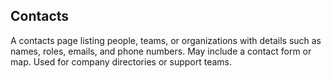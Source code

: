 ## Contacts
A contacts page listing people, teams, or organizations with details such as names, roles, emails, and phone numbers. May include a contact form or map. Used for company directories or support teams.
